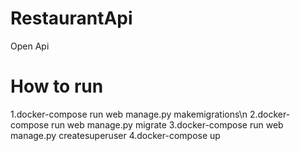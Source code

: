 # RestaurantApi
Open Api
# How to run
1.docker-compose run web manage.py makemigrations\n
2.docker-compose run web manage.py migrate 
3.docker-compose run web manage.py createsuperuser
4.docker-compose up
